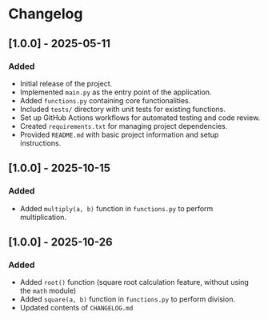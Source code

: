 # Changelog

## [1.0.0] - 2025-05-11

### Added

- Initial release of the project.
- Implemented `main.py` as the entry point of the application.
- Added `functions.py` containing core functionalities.
- Included `tests/` directory with unit tests for existing functions.
- Set up GitHub Actions workflows for automated testing and code review.
- Created `requirements.txt` for managing project dependencies.
- Provided `README.md` with basic project information and setup instructions.

## [1.0.0] - 2025-10-15

### Added
- Added `multiply(a, b)` function in `functions.py` to perform multiplication.

## [1.0.0] - 2025-10-26

### Added
- Added `root()` function (square root calculation feature, without using the `math` module)
- Added `square(a, b)` function in `functions.py` to perform division.
- Updated contents of `CHANGELOG.md`